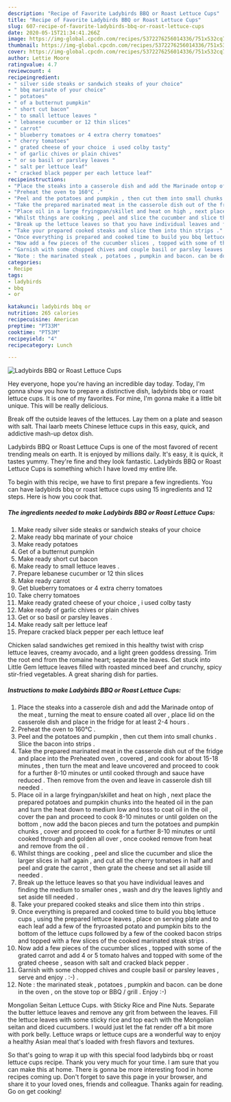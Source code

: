 ```yaml
---
description: "Recipe of Favorite Ladybirds BBQ or Roast Lettuce Cups"
title: "Recipe of Favorite Ladybirds BBQ or Roast Lettuce Cups"
slug: 607-recipe-of-favorite-ladybirds-bbq-or-roast-lettuce-cups
date: 2020-05-15T21:34:41.266Z
image: https://img-global.cpcdn.com/recipes/5372276256014336/751x532cq70/ladybirds-bbq-or-roast-lettuce-cups-recipe-main-photo.jpg
thumbnail: https://img-global.cpcdn.com/recipes/5372276256014336/751x532cq70/ladybirds-bbq-or-roast-lettuce-cups-recipe-main-photo.jpg
cover: https://img-global.cpcdn.com/recipes/5372276256014336/751x532cq70/ladybirds-bbq-or-roast-lettuce-cups-recipe-main-photo.jpg
author: Lettie Moore
ratingvalue: 4.7
reviewcount: 4
recipeingredient:
- " silver side steaks or sandwich steaks of your choice"
- " bbq marinate of your choice"
- " potatoes"
- " of a butternut pumpkin"
- " short cut bacon"
- " to small lettuce leaves "
- " lebanese cucumber or 12 thin slices"
- " carrot"
- " blueberry tomatoes or 4 extra cherry tomatoes"
- " cherry tomatoes"
- " grated cheese of your choice  i used colby tasty"
- " of garlic chives or plain chives"
- " or so basil or parsley leaves "
- " salt per lettuce leaf"
- " cracked black pepper per each lettuce leaf"
recipeinstructions:
- "Place the steaks into a casserole dish and add the Marinade ontop of the meat , turning the meat to ensure coated all over , place lid on the casserole dish and place in the fridge for at least 2-4 hours ."
- "Preheat the oven to 160°C ."
- "Peel and the potatoes and pumpkin , then cut them into small chunks . Slice the bacon into strips ."
- "Take the prepared marinated meat in the casserole dish out of the fridge and place into the Preheated oven , covered , and cook for about 15-18 minutes , then turn the meat and leave uncovered and proceed to cook for a further 8-10 minutes or until cooked through and sauce have reduced . Then remove from the oven and leave in casserole dish till needed ."
- "Place oil in a large fryingpan/skillet and heat on high , next place the prepared potatoes and pumpkin chunks into the heated oil in the pan and turn the heat down to medium low and toss to coat oil in the oil , cover the pan and proceed to cook 8-10 minutes or until golden on the bottom , now add the bacon pieces and turn the potatoes and pumpkin chunks , cover and proceed to cook for a further 8-10 minutes or until cooked through and golden all over , once cooked remove from heat and remove from the oil ."
- "Whilst things are cooking , peel and slice the cucumber and slice the larger slices in half again , and cut all the cherry tomatoes in half and peel and grate the carrot , then grate the cheese and set all aside till needed ."
- "Break up the lettuce leaves so that you have individual leaves and finding the medium to smaller ones , wash and dry the leaves lightly and set aside till needed ."
- "Take your prepared cooked steaks and slice them into thin strips ."
- "Once everything is prepared and cooked time to build you bbq lettuce cups , using the prepared lettuce leaves , place on serving plate and to each leaf add a few of the fryroasted potato and pumpkin bits to the bottom of the lettuce cups followed by a few of the cooked bacon strips and topped with a few slices of the cooked marinated steak strips ."
- "Now add a few pieces of the cucumber slices , topped with some of the grated carrot and add 4 or 5 tomato halves and topped with some of the grated cheese , season with salt and cracked black pepper ."
- "Garnish with some chopped chives and couple basil or parsley leaves , serve and enjoy . :-) ."
- "Note : the marinated steak , potatoes , pumpkin and bacon. can be done in the oven , on the stove top or BBQ / grill . Enjoy :-)"
categories:
- Recipe
tags:
- ladybirds
- bbq
- or

katakunci: ladybirds bbq or 
nutrition: 265 calories
recipecuisine: American
preptime: "PT33M"
cooktime: "PT53M"
recipeyield: "4"
recipecategory: Lunch

---
```



![Ladybirds BBQ or Roast Lettuce Cups](https://img-global.cpcdn.com/recipes/5372276256014336/751x532cq70/ladybirds-bbq-or-roast-lettuce-cups-recipe-main-photo.jpg)

Hey everyone, hope you're having an incredible day today. Today, I'm gonna show you how to prepare a distinctive dish, ladybirds bbq or roast lettuce cups. It is one of my favorites. For mine, I'm gonna make it a little bit unique. This will be really delicious.

Break off the outside leaves of the lettuces. Lay them on a plate and season with salt. Thai laarb meets Chinese lettuce cups in this easy, quick, and addictive mash-up detox dish.

Ladybirds BBQ or Roast Lettuce Cups is one of the most favored of recent trending meals on earth. It is enjoyed by millions daily. It's easy, it is quick, it tastes yummy. They're fine and they look fantastic. Ladybirds BBQ or Roast Lettuce Cups is something which I have loved my entire life.


To begin with this recipe, we have to first prepare a few ingredients. You can have ladybirds bbq or roast lettuce cups using 15 ingredients and 12 steps. Here is how you cook that.

<!--inarticleads1-->

##### The ingredients needed to make Ladybirds BBQ or Roast Lettuce Cups:

1. Make ready  silver side steaks or sandwich steaks of your choice
1. Make ready  bbq marinate of your choice
1. Make ready  potatoes
1. Get  of a butternut pumpkin
1. Make ready  short cut bacon
1. Make ready  to small lettuce leaves .
1. Prepare  lebanese cucumber or 12 thin slices
1. Make ready  carrot
1. Get  blueberry tomatoes or 4 extra cherry tomatoes
1. Take  cherry tomatoes
1. Make ready  grated cheese of your choice , i used colby tasty
1. Make ready  of garlic chives or plain chives
1. Get  or so basil or parsley leaves .
1. Make ready  salt per lettuce leaf
1. Prepare  cracked black pepper per each lettuce leaf


Chicken salad sandwiches get remixed in this healthy twist with crisp lettuce leaves, creamy avocado, and a light green goddess dressing. Trim the root end from the romaine heart; separate the leaves. Get stuck into Little Gem lettuce leaves filled with roasted minced beef and crunchy, spicy stir-fried vegetables. A great sharing dish for parties. 

<!--inarticleads2-->

##### Instructions to make Ladybirds BBQ or Roast Lettuce Cups:

1. Place the steaks into a casserole dish and add the Marinade ontop of the meat , turning the meat to ensure coated all over , place lid on the casserole dish and place in the fridge for at least 2-4 hours .
1. Preheat the oven to 160°C .
1. Peel and the potatoes and pumpkin , then cut them into small chunks . Slice the bacon into strips .
1. Take the prepared marinated meat in the casserole dish out of the fridge and place into the Preheated oven , covered , and cook for about 15-18 minutes , then turn the meat and leave uncovered and proceed to cook for a further 8-10 minutes or until cooked through and sauce have reduced . Then remove from the oven and leave in casserole dish till needed .
1. Place oil in a large fryingpan/skillet and heat on high , next place the prepared potatoes and pumpkin chunks into the heated oil in the pan and turn the heat down to medium low and toss to coat oil in the oil , cover the pan and proceed to cook 8-10 minutes or until golden on the bottom , now add the bacon pieces and turn the potatoes and pumpkin chunks , cover and proceed to cook for a further 8-10 minutes or until cooked through and golden all over , once cooked remove from heat and remove from the oil .
1. Whilst things are cooking , peel and slice the cucumber and slice the larger slices in half again , and cut all the cherry tomatoes in half and peel and grate the carrot , then grate the cheese and set all aside till needed .
1. Break up the lettuce leaves so that you have individual leaves and finding the medium to smaller ones , wash and dry the leaves lightly and set aside till needed .
1. Take your prepared cooked steaks and slice them into thin strips .
1. Once everything is prepared and cooked time to build you bbq lettuce cups , using the prepared lettuce leaves , place on serving plate and to each leaf add a few of the fryroasted potato and pumpkin bits to the bottom of the lettuce cups followed by a few of the cooked bacon strips and topped with a few slices of the cooked marinated steak strips .
1. Now add a few pieces of the cucumber slices , topped with some of the grated carrot and add 4 or 5 tomato halves and topped with some of the grated cheese , season with salt and cracked black pepper .
1. Garnish with some chopped chives and couple basil or parsley leaves , serve and enjoy . :-) .
1. Note : the marinated steak , potatoes , pumpkin and bacon. can be done in the oven , on the stove top or BBQ / grill . Enjoy :-)


Mongolian Seitan Lettuce Cups. with Sticky Rice and Pine Nuts. Separate the butter lettuce leaves and remove any grit from between the leaves. Fill the lettuce leaves with some sticky rice and top each with the Mongolian seitan and diced cucumbers. I would just let the fat render off a bit more with pork belly. Lettuce wraps or lettuce cups are a wonderful way to enjoy a healthy Asian meal that&#39;s loaded with fresh flavors and textures. 

So that's going to wrap it up with this special food ladybirds bbq or roast lettuce cups recipe. Thank you very much for your time. I am sure that you can make this at home. There is gonna be more interesting food in home recipes coming up. Don't forget to save this page in your browser, and share it to your loved ones, friends and colleague. Thanks again for reading. Go on get cooking!
